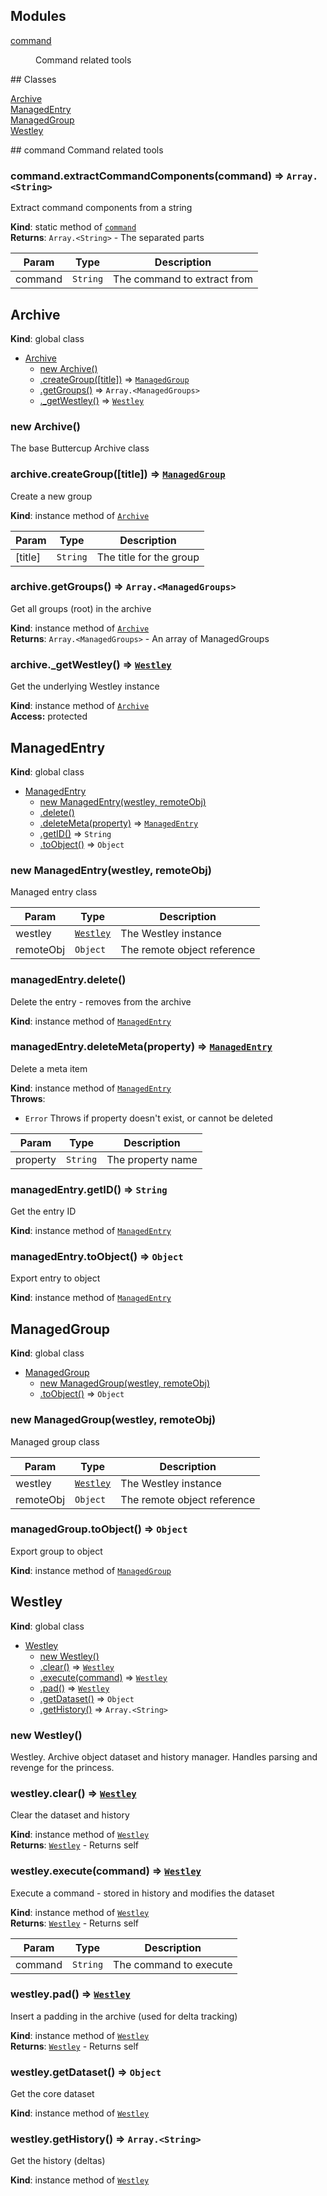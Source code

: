 ## Modules
<dl>
<dt><a href="#module_command">command</a></dt>
<dd><p>Command related tools</p>
</dd>
</dl>
## Classes
<dl>
<dt><a href="#Archive">Archive</a></dt>
<dd></dd>
<dt><a href="#ManagedEntry">ManagedEntry</a></dt>
<dd></dd>
<dt><a href="#ManagedGroup">ManagedGroup</a></dt>
<dd></dd>
<dt><a href="#Westley">Westley</a></dt>
<dd></dd>
</dl>
<a name="module_command"></a>
## command
Command related tools

<a name="module_command.extractCommandComponents"></a>
### command.extractCommandComponents(command) ⇒ <code>Array.&lt;String&gt;</code>
Extract command components from a string

**Kind**: static method of <code>[command](#module_command)</code>  
**Returns**: <code>Array.&lt;String&gt;</code> - The separated parts  

| Param | Type | Description |
| --- | --- | --- |
| command | <code>String</code> | The command to extract from |

<a name="Archive"></a>
## Archive
**Kind**: global class  

* [Archive](#Archive)
  * [new Archive()](#new_Archive_new)
  * [.createGroup([title])](#Archive+createGroup) ⇒ <code>[ManagedGroup](#ManagedGroup)</code>
  * [.getGroups()](#Archive+getGroups) ⇒ <code>Array.&lt;ManagedGroups&gt;</code>
  * [._getWestley()](#Archive+_getWestley) ⇒ <code>[Westley](#Westley)</code>

<a name="new_Archive_new"></a>
### new Archive()
The base Buttercup Archive class

<a name="Archive+createGroup"></a>
### archive.createGroup([title]) ⇒ <code>[ManagedGroup](#ManagedGroup)</code>
Create a new group

**Kind**: instance method of <code>[Archive](#Archive)</code>  

| Param | Type | Description |
| --- | --- | --- |
| [title] | <code>String</code> | The title for the group |

<a name="Archive+getGroups"></a>
### archive.getGroups() ⇒ <code>Array.&lt;ManagedGroups&gt;</code>
Get all groups (root) in the archive

**Kind**: instance method of <code>[Archive](#Archive)</code>  
**Returns**: <code>Array.&lt;ManagedGroups&gt;</code> - An array of ManagedGroups  
<a name="Archive+_getWestley"></a>
### archive._getWestley() ⇒ <code>[Westley](#Westley)</code>
Get the underlying Westley instance

**Kind**: instance method of <code>[Archive](#Archive)</code>  
**Access:** protected  
<a name="ManagedEntry"></a>
## ManagedEntry
**Kind**: global class  

* [ManagedEntry](#ManagedEntry)
  * [new ManagedEntry(westley, remoteObj)](#new_ManagedEntry_new)
  * [.delete()](#ManagedEntry+delete)
  * [.deleteMeta(property)](#ManagedEntry+deleteMeta) ⇒ <code>[ManagedEntry](#ManagedEntry)</code>
  * [.getID()](#ManagedEntry+getID) ⇒ <code>String</code>
  * [.toObject()](#ManagedEntry+toObject) ⇒ <code>Object</code>

<a name="new_ManagedEntry_new"></a>
### new ManagedEntry(westley, remoteObj)
Managed entry class


| Param | Type | Description |
| --- | --- | --- |
| westley | <code>[Westley](#Westley)</code> | The Westley instance |
| remoteObj | <code>Object</code> | The remote object reference |

<a name="ManagedEntry+delete"></a>
### managedEntry.delete()
Delete the entry - removes from the archive

**Kind**: instance method of <code>[ManagedEntry](#ManagedEntry)</code>  
<a name="ManagedEntry+deleteMeta"></a>
### managedEntry.deleteMeta(property) ⇒ <code>[ManagedEntry](#ManagedEntry)</code>
Delete a meta item

**Kind**: instance method of <code>[ManagedEntry](#ManagedEntry)</code>  
**Throws**:

- <code>Error</code> Throws if property doesn't exist, or cannot be deleted


| Param | Type | Description |
| --- | --- | --- |
| property | <code>String</code> | The property name |

<a name="ManagedEntry+getID"></a>
### managedEntry.getID() ⇒ <code>String</code>
Get the entry ID

**Kind**: instance method of <code>[ManagedEntry](#ManagedEntry)</code>  
<a name="ManagedEntry+toObject"></a>
### managedEntry.toObject() ⇒ <code>Object</code>
Export entry to object

**Kind**: instance method of <code>[ManagedEntry](#ManagedEntry)</code>  
<a name="ManagedGroup"></a>
## ManagedGroup
**Kind**: global class  

* [ManagedGroup](#ManagedGroup)
  * [new ManagedGroup(westley, remoteObj)](#new_ManagedGroup_new)
  * [.toObject()](#ManagedGroup+toObject) ⇒ <code>Object</code>

<a name="new_ManagedGroup_new"></a>
### new ManagedGroup(westley, remoteObj)
Managed group class


| Param | Type | Description |
| --- | --- | --- |
| westley | <code>[Westley](#Westley)</code> | The Westley instance |
| remoteObj | <code>Object</code> | The remote object reference |

<a name="ManagedGroup+toObject"></a>
### managedGroup.toObject() ⇒ <code>Object</code>
Export group to object

**Kind**: instance method of <code>[ManagedGroup](#ManagedGroup)</code>  
<a name="Westley"></a>
## Westley
**Kind**: global class  

* [Westley](#Westley)
  * [new Westley()](#new_Westley_new)
  * [.clear()](#Westley+clear) ⇒ <code>[Westley](#Westley)</code>
  * [.execute(command)](#Westley+execute) ⇒ <code>[Westley](#Westley)</code>
  * [.pad()](#Westley+pad) ⇒ <code>[Westley](#Westley)</code>
  * [.getDataset()](#Westley+getDataset) ⇒ <code>Object</code>
  * [.getHistory()](#Westley+getHistory) ⇒ <code>Array.&lt;String&gt;</code>

<a name="new_Westley_new"></a>
### new Westley()
Westley. Archive object dataset and history manager. Handles parsing and
revenge for the princess.

<a name="Westley+clear"></a>
### westley.clear() ⇒ <code>[Westley](#Westley)</code>
Clear the dataset and history

**Kind**: instance method of <code>[Westley](#Westley)</code>  
**Returns**: <code>[Westley](#Westley)</code> - Returns self  
<a name="Westley+execute"></a>
### westley.execute(command) ⇒ <code>[Westley](#Westley)</code>
Execute a command - stored in history and modifies the dataset

**Kind**: instance method of <code>[Westley](#Westley)</code>  
**Returns**: <code>[Westley](#Westley)</code> - Returns self  

| Param | Type | Description |
| --- | --- | --- |
| command | <code>String</code> | The command to execute |

<a name="Westley+pad"></a>
### westley.pad() ⇒ <code>[Westley](#Westley)</code>
Insert a padding in the archive (used for delta tracking)

**Kind**: instance method of <code>[Westley](#Westley)</code>  
**Returns**: <code>[Westley](#Westley)</code> - Returns self  
<a name="Westley+getDataset"></a>
### westley.getDataset() ⇒ <code>Object</code>
Get the core dataset

**Kind**: instance method of <code>[Westley](#Westley)</code>  
<a name="Westley+getHistory"></a>
### westley.getHistory() ⇒ <code>Array.&lt;String&gt;</code>
Get the history (deltas)

**Kind**: instance method of <code>[Westley](#Westley)</code>  
